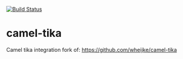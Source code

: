 [![Build Status](https://travis-ci.org/garethahealy/camel-tika.svg?branch=master)](https://travis-ci.org/garethahealy/camel-tika)

# camel-tika
Camel tika integration fork of: https://github.com/wheijke/camel-tika
